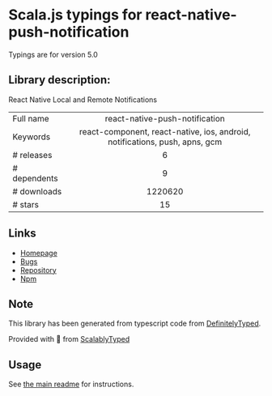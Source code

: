 
# Scala.js typings for react-native-push-notification

Typings are for version 5.0

## Library description:
React Native Local and Remote Notifications

|                    |                 |
| ------------------ | :-------------: |
| Full name          | react-native-push-notification |
| Keywords           | react-component, react-native, ios, android, notifications, push, apns, gcm |
| # releases         | 6 |
| # dependents       | 9 |
| # downloads        | 1220620 |
| # stars            | 15 |

## Links
- [Homepage](https://github.com/zo0r/react-native-push-notification#readme)
- [Bugs](https://github.com/zo0r/react-native-push-notification/issues)
- [Repository](https://github.com/zo0r/react-native-push-notification)
- [Npm](https://www.npmjs.com/package/react-native-push-notification)
    


## Note
This library has been generated from typescript code from [DefinitelyTyped](https://definitelytyped.org).

Provided with :purple_heart: from [ScalablyTyped](https://github.com/oyvindberg/ScalablyTyped)

## Usage
See [the main readme](../../readme.md) for instructions.


